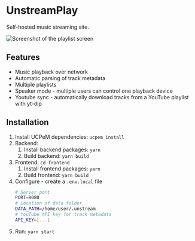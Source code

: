 # UnstreamPlay
Self-hosted music streaming site.

![Screenshot of the playlist screen](https://github.com/bt7s7k7/UnstreamPlay/assets/26630940/becca301-c833-4061-8b98-89234a5ae775)

## Features

  - Music playback over network
  - Automatic parsing of track metadata
  - Multiple playlists
  - Speaker mode - multiple users can control one playback device
  - Youtube sync - automatically download tracks from a YouTube playlist with yt-dlp

## Installation

  1. Install UCPeM dependencies: `ucpem install`
  2. Backend:
     1. Install backend packages: `yarn`
     2. Build backend: `yarn build`
  3. Frontend: `cd frontend`
     1. Install frontend packages: `yarn`
     2. Build frontend: `yarn build`
  4. Configure - create a `.env.local` file
     ```bash
     # Server port
     PORT=8080
     # Location of data folder
     DATA_PATH=/home/user/.unstream
     # YouTube API key for track metadata
     API_KEY=[...]
     ```
  5. Run: `yarn start` 

